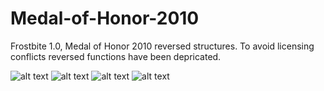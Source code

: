 # Medal-of-Honor-2010
Frostbite 1.0, Medal of Honor 2010 reversed structures. To avoid licensing conflicts reversed functions have been depricated.

![alt text](https://github.com/alexak92/Medal-of-Honor-2010/blob/master/images/MoHMPGame%202012-11-25%2004-54-33-60.png)
![alt text](https://github.com/alexak92/Medal-of-Honor-2010/blob/master/images/MoHMPGame%202012-11-19%2018-14-24-92.png)
![alt text](https://github.com/alexak92/Medal-of-Honor-2010/blob/master/images/MoHMPGame%202012-12-07%2012-32-49-89.png)
![alt text](https://github.com/alexak92/Medal-of-Honor-2010/blob/master/images/MoHMPGame%202012-12-07%2012-53-26-62.png)
